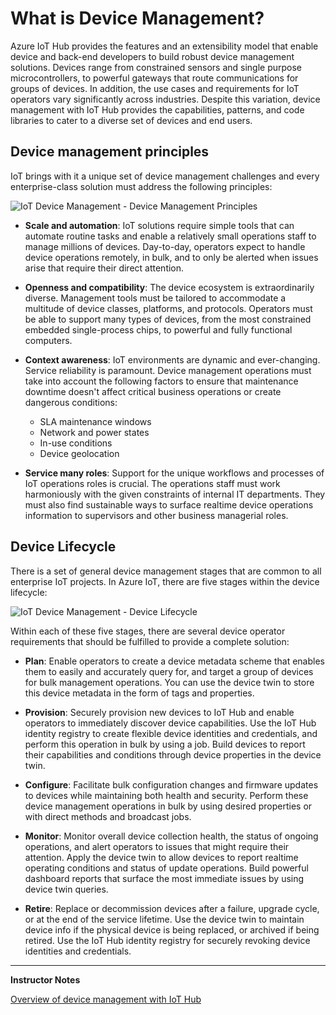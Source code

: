 # What is Device Management?

Azure IoT Hub provides the features and an extensibility model that enable device and back-end developers to build robust device management solutions. Devices range from constrained sensors and single purpose microcontrollers, to powerful gateways that route communications for groups of devices. In addition, the use cases and requirements for IoT operators vary significantly across industries. Despite this variation, device management with IoT Hub provides the capabilities, patterns, and code libraries to cater to a diverse set of devices and end users.

## Device management principles

IoT brings with it a unique set of device management challenges and every enterprise-class solution must address the following principles:

![IoT Device Management - Device Management Principles](../../Linked_Image_Files/M08_L01-DeviceManagement-principles.png)

* **Scale and automation**: IoT solutions require simple tools that can automate routine tasks and enable a relatively small operations staff to manage millions of devices. Day-to-day, operators expect to handle device operations remotely, in bulk, and to only be alerted when issues arise that require their direct attention.

* **Openness and compatibility**: The device ecosystem is extraordinarily diverse. Management tools must be tailored to accommodate a multitude of device classes, platforms, and protocols. Operators must be able to support many types of devices, from the most constrained embedded single-process chips, to powerful and fully functional computers.

* **Context awareness**: IoT environments are dynamic and ever-changing. Service reliability is paramount. Device management operations must take into account the following factors to ensure that maintenance downtime doesn't affect critical business operations or create dangerous conditions:

    * SLA maintenance windows
    * Network and power states
    * In-use conditions
    * Device geolocation

* **Service many roles**: Support for the unique workflows and processes of IoT operations roles is crucial. The operations staff must work harmoniously with the given constraints of internal IT departments. They must also find sustainable ways to surface realtime device operations information to supervisors and other business managerial roles.

## Device Lifecycle

There is a set of general device management stages that are common to all enterprise IoT projects. In Azure IoT, there are five stages within the device lifecycle:

![IoT Device Management - Device Lifecycle](../../Linked_Image_Files/M08_L01-DeviceManagement-device-lifecycle.png)

Within each of these five stages, there are several device operator requirements that should be fulfilled to provide a complete solution:

* **Plan**: Enable operators to create a device metadata scheme that enables them to easily and accurately query for, and target a group of devices for bulk management operations. You can use the device twin to store this device metadata in the form of tags and properties.

* **Provision**: Securely provision new devices to IoT Hub and enable operators to immediately discover device capabilities. Use the IoT Hub identity registry to create flexible device identities and credentials, and perform this operation in bulk by using a job. Build devices to report their capabilities and conditions through device properties in the device twin.

* **Configure**: Facilitate bulk configuration changes and firmware updates to devices while maintaining both health and security. Perform these device management operations in bulk by using desired properties or with direct methods and broadcast jobs.

* **Monitor**: Monitor overall device collection health, the status of ongoing operations, and alert operators to issues that might require their attention. Apply the device twin to allow devices to report realtime operating conditions and status of update operations. Build powerful dashboard reports that surface the most immediate issues by using device twin queries.

* **Retire**: Replace or decommission devices after a failure, upgrade cycle, or at the end of the service lifetime. Use the device twin to maintain device info if the physical device is being replaced, or archived if being retired. Use the IoT Hub identity registry for securely revoking device identities and credentials.

---

**Instructor Notes**

[Overview of device management with IoT Hub](https://docs.microsoft.com/en-us/azure/iot-hub/iot-hub-device-management-overview)
